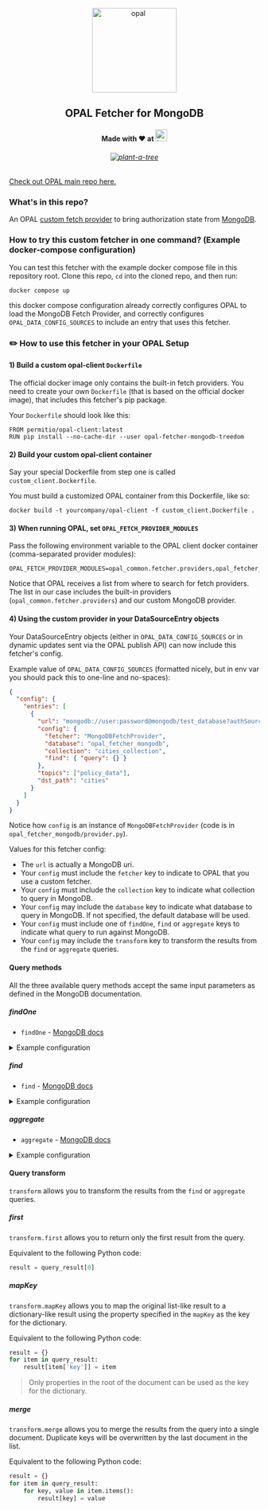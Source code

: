 <p  align="center">
 <img src="https://i.ibb.co/BGVBmMK/opal.png" height=170 alt="opal" border="0" />
</p>
<h2 align="center">
OPAL Fetcher for MongoDB
</h2>

<h4 align="center">
Made with ❤️ at <a href="https://treedom.net"><img src="https://i.ibb.co/QfYVtP5/Treedom-logo.png" height="24" alt="treedom" border="0" /></a>
</h4>

<h6 align="center">
<a href="https://www.treedom.net/it/organization/treedom/event/treedom-open-source"><img src="https://badges.treedom.net/badge/f/treedom-open-source" alt="plant-a-tree" border="0" /></a>
</h6>

[Check out OPAL main repo here.](https://github.com/permitio/opal)


### What's in this repo?
An OPAL [custom fetch provider](https://docs.opal.ac/tutorials/write_your_own_fetch_provider) to bring authorization state from [MongoDB](https://www.mongodb.com/).

### How to try this custom fetcher in one command? (Example docker-compose configuration)

You can test this fetcher with the example docker compose file in this repository root. Clone this repo, `cd` into the cloned repo, and then run:
```
docker compose up
```
this docker compose configuration already correctly configures OPAL to load the MongoDB Fetch Provider, and correctly configures `OPAL_DATA_CONFIG_SOURCES` to include an entry that uses this fetcher.

### ✏️ How to use this fetcher in your OPAL Setup

#### 1) Build a custom opal-client `Dockerfile`

The official docker image only contains the built-in fetch providers. You need to create your own `Dockerfile` (that is based on the official docker image), that includes this fetcher's pip package.

Your `Dockerfile` should look like this:
```
FROM permitio/opal-client:latest
RUN pip install --no-cache-dir --user opal-fetcher-mongodb-treedom
```

#### 2) Build your custom opal-client container
Say your special Dockerfile from step one is called `custom_client.Dockerfile`.

You must build a customized OPAL container from this Dockerfile, like so:
```
docker build -t yourcompany/opal-client -f custom_client.Dockerfile .
```

#### 3) When running OPAL, set `OPAL_FETCH_PROVIDER_MODULES`
Pass the following environment variable to the OPAL client docker container (comma-separated provider modules):
```
OPAL_FETCH_PROVIDER_MODULES=opal_common.fetcher.providers,opal_fetcher_mongodb.provider
```
Notice that OPAL receives a list from where to search for fetch providers.
The list in our case includes the built-in providers (`opal_common.fetcher.providers`) and our custom MongoDB provider.

#### 4) Using the custom provider in your DataSourceEntry objects

Your DataSourceEntry objects (either in `OPAL_DATA_CONFIG_SOURCES` or in dynamic updates sent via the OPAL publish API) can now include this fetcher's config.

Example value of `OPAL_DATA_CONFIG_SOURCES` (formatted nicely, but in env var you should pack this to one-line and no-spaces):
```json
{
  "config": {
    "entries": [
      {
        "url": "mongodb://user:password@mongodb/test_database?authSource=admin",
        "config": {
          "fetcher": "MongoDBFetchProvider",
          "database": "opal_fetcher_mongodb",
          "collection": "cities_collection",
          "find": { "query": {} }
        },
        "topics": ["policy_data"],
        "dst_path": "cities"
      }
    ]
  }
}
```

Notice how `config` is an instance of `MongoDBFetchProvider` (code is in `opal_fetcher_mongodb/provider.py`).

Values for this fetcher config:
* The `url` is actually a MongoDB uri.
* Your `config` must include the `fetcher` key to indicate to OPAL that you use a custom fetcher.
* Your `config` must include the `collection` key to indicate what collection to query in MongoDB.
* Your `config` may include the `database` key to indicate what database to query in MongoDB. If not specified, the default database will be used.
* Your `config` must include one of `findOne`, `find` or `aggregate` keys to indicate what query to run against MongoDB.
* Your `config` may include the `transform` key to transform the results from the `find` or `aggregate` queries.

#### Query methods
All the three available query methods accept the same input parameters as defined in the MongoDB documentation.

##### findOne

* `findOne` - [MongoDB docs](https://docs.mongodb.com/manual/reference/method/db.collection.findOne/)

<details>
  <summary>Example configuration</summary>

```json
{
  "config": {
    "entries": [
      {
        ...
        "config": {
          ...
          "findOne": {
            "query": {
              ...
            },
            "projection": {
              ...
            },
            "options": {
              ...
            }
          }
        }
      }
    ]
  }
}
```
</details>

##### find

* `find` - [MongoDB docs](https://docs.mongodb.com/manual/reference/method/db.collection.find/)

<details>
  <summary>Example configuration</summary>

```json
{
  "config": {
    "entries": [
      {
        ...
        "config": {
          ...
          "find": {
            "query": {
              ...
            },
            "projection": {
              ...
            },
            "options": {
              ...
            }
          },
          "transform": {
            "first": false,
            "mapKey": "",
            "merge": true
          }
        }
      }
    ]
  }
}
```
</details>

##### aggregate

* `aggregate` - [MongoDB docs](https://docs.mongodb.com/manual/reference/method/db.collection.aggregate/)

<details>
  <summary>Example configuration</summary>

```json
{
  "config": {
    "entries": [
      {
        ...
        "config": {
          ...
          "aggregate": {
            "pipeline": [
              ...
            ],
            "options": {
              ...
            }
          },
          "transform": {
            "first": false,
            "mapKey": ""
          }
        }
      }
    ]
  }
}
```
</details>

#### Query transform
`transform` allows you to transform the results from the `find` or `aggregate` queries.

##### first
`transform.first` allows you to return only the first result from the query.

Equivalent to the following Python code:

```python
result = query_result[0]
```

##### mapKey
`transform.mapKey` allows you to map the original list-like result to a dictionary-like result using the property specified in the `mapKey` as the key for the dictionary.

Equivalent to the following Python code:

```python
result = {}
for item in query_result:
    result[item['key']] = item
```

> Only properties in the root of the document can be used as the key for the dictionary.

##### merge

`transform.merge` allows you to merge the results from the query into a single document. Duplicate keys will be overwritten by the last document in the list.

Equivalent to the following Python code:

```python
result = {}
for item in query_result:
    for key, value in item.items():
        result[key] = value
```